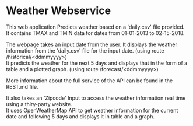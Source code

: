 # Weather Webservice

This web application Predicts weather based on a 'daily.csv' file provided. <br/>
It contains TMAX and TMIN data for dates from 01-01-2013 to 02-15-2018. 

The webpage takes an input date from the user. 
It displays the weather information from the 'daily.csv' file for the input date. (using route /historical/\<ddmmyyyy\>) <br/>
It predicts the weather for the next 5 days and displays that in the form of a table and a plotted graph. (using route /forecast/\<ddmmyyyy\>) <br/>

More information about the  full service of the API can be found in the REST.md file.

It also takes an 'Zipcode' Input to access the weather information real time using a thiry-party website. <br/>
It uses OpenWeatherMap API to get weather information for the current date and following 5 days and displays it in table and a graph.<br/>
